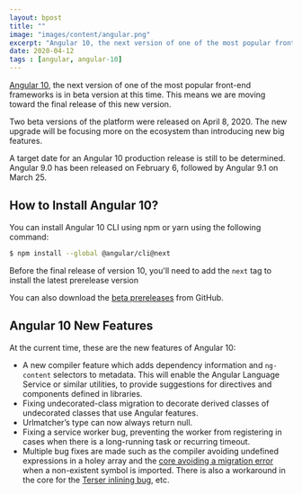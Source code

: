 ```yaml
---
layout: bpost
title: ""
image: "images/content/angular.png"
excerpt: "Angular 10, the next version of one of the most popular front-end frameworks is in beta version at this time. This means we are moving toward the final release of this new version" 
date: 2020-04-12
tags : [angular, angular-10] 
---
```


[Angular 10](https://www.techiediaries.com/angular/), the next version of one of the most popular front-end frameworks is in beta version at this time. This means we are moving toward the final release of this new version. 

Two beta versions of the platform were released on April 8, 2020. The new upgrade will be focusing more on the ecosystem than introducing new big features.

A target date for an Angular 10 production release is still to be determined. Angular 9.0 has been released on February 6, followed by Angular 9.1 on March 25. 

## How to Install Angular 10?

You can install Angular 10 CLI using npm or yarn using the following command:

```bash
$ npm install --global @angular/cli@next
```

Before the final release of version 10, you'll need to add the `next` tag to install the latest prerelease version

You can also download the [beta prereleases](https://github.com/angular/angular/releases) from GitHub.

##  Angular 10 New Features

At the current time, these are the new features of Angular 10: 

- A new compiler feature which adds dependency information and `ng-content` selectors to metadata.  This will enable the Angular Language Service or similar utilities, to provide suggestions for directives and components defined in libraries.
- Fixing  undecorated-class migration to decorate derived classes of undecorated classes that use Angular features.
-   Urlmatcher’s type can now always return null.
-   Fixing a service worker bug,  preventing the worker from registering in cases when there is a long-running task or recurring timeout.
-   Multiple bug fixes are made such as the compiler avoiding undefined expressions in a holey array and the [core avoiding a migration error](https://github.com/angular/angular/pull/36367) when a non-existent symbol is imported. There is also a workaround in the core for the [Terser inlining bug](https://github.com/angular/angular/pull/36200), etc.
